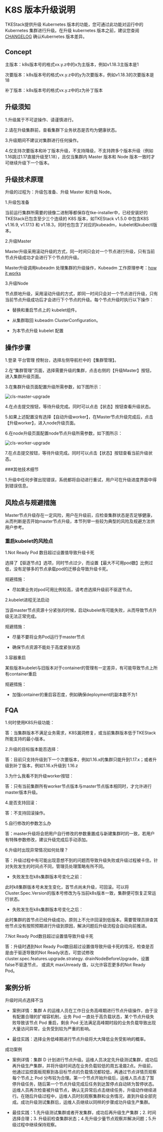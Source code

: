 # K8S 版本升级说明

TKEStack提供升级 Kubernetes 版本的功能，您可通过此功能对运行中的 Kubernetes 集群进行升级。在升级 kubernetes 版本之前，建议您查阅 [CHANGELOG](https://github.com/kubernetes/kubernetes/tree/master/CHANGELOG) 确认Kubernetes 版本差异。

## Concept

主版本：k8s版本号的格式vx.y.z中的x为主版本，例如v1.18.3主版本是1

次要版本：k8s版本号的格式vx.y.z中的y为次要版本，例如v1.18.3的次要版本是18

补丁版本：k8s版本号的格式vx.y.z中的z为补丁版本

## 升级须知

1.升级属于不可逆操作、请谨慎进行。

2.请在升级集群前，查看集群下业务状态是否均为健康状态。

3.升级期间不建议对集群进行任何操作。

4.仅支持次要版本和补丁版本升级，不支持降级，不支持跨多个版本升级（例如1.16跳过1.17直接升级至1.18），且仅当集群内 Master 版本和 Node 版本一致时才可继续升级下一个版本。

## 升级技术原理

升级的过程为：升级包准备、升级 Master 和升级 Node。

1.升级包准备

当前运行集群所需要的镜像二进制等都保存在tke-installer中，已经安装好的TKEStack已包含至少三个连续的 K8S 版本，如TKEStack v1.5.0 中包含K8S v1.16.9, v1.17.13 和 v1.18.3，同时也包含了对应的kubeadm，kubelet和kubectl版本。

2.升级Master

Master升级采用滚动升级的方式，同一时间只会对一个节点进行升级，只有当前节点升级成功才会进行下个节点的升级。

Master升级调用kubeadm 处理集群的升级操作，Kubeadm 工作原理参考：[how it works](https://kubernetes.io/docs/tasks/administer-cluster/kubeadm/kubeadm-upgrade/#how-it-works)

3.升级Node

节点原地升级，采用滚动升级的方式，即同一时间只会对一个节点进行升级，只有当前节点升级成功后才会进行下个节点的升级。每个节点升级时执行以下操作：

- 替换和重启节点上的 kubelet组件。

- 从集群取回 kubeadm ClusterConfiguration。

- 为本节点升级 kubelet 配置

## 操作步骤

 1.登录 平台管理 控制台，选择左侧导航栏中的【集群管理】。
 
 2.在“集群管理”页面，选择需要升级的集群，点击右侧的【升级Master】按钮，进入集群升级页面。
 
 3.在集群升级页面配置升级所需参数，如下图所示：

![cls-master-upgrade](./pic/cls-master-upgrade.png)

4.在点击提交按钮，等待升级完成。同时可以点击【状态】按钮查看升级状态。

5.如果上述配置没有选择【自动升级worker】，在Master节点升级完成后，点击【升级worker】，进入node升级页面。

6.在node升级页面配置node节点升级所需参数，如下图所示：

![cls-worker-upgrade](./pic/cls-worker-upgrade.png)

7.在点击提交按钮，等待升级完成。同时可以点击【状态】按钮查看当前升级状态。

###其他技术细节

1.升级中任何步骤出现错误，系统都将自动进行重试，用户可在升级进度界面中得到错误信息。

## 风险点与规避措施

Master节点升级存在一定风险，用户在升级前，应检查集群状态是否足够健康，从而判断是否开始master节点升级，本节列举一些较为典型的风险及规避方法供用户参考。

### 重启kubelet的风险点

1.Not Ready Pod 数目超过设置值导致升级卡死

选择了【驱逐节点】选项，同时节点过少，而设置【最大不可用pod数】比例过低，没有足够多的节点承载pod的迁移会导致升级卡死。

规避措施：

  - 尽如果业务对pod可用比例较高，请考虑选择升级前不驱逐节点。

2.kubelet进程无法启动

  当该master节点资源十分紧张的时候，启动kubelet有可能失败，从而导致节点升级无法正常完成。

规避措施：

  - 尽量不要将业务Pod运行于master节点

  - 确保节点资源不能处于高度紧张状态

3.容器重启

  某些版本kubelet与旧版本对于container的管理有一定差异，有可能导致节点上所有container重启

规避措施：

  - 加强container的重启容忍度，例如确保deployment的副本数不为1

## FQA
1.何时使用K8S升级功能：

答：当集群版本不满足业务需求，K8S漏洞修复，或当前集群版本低于TKEStack所能支持的最小版本。

2.升级的目标版本能否选择：

答：目前只支持升级到下一个次要版本，例如1.16.x的集群只能升到1.17.x；或者升级到补丁版本，例如1.16.x升级到 1.16.z

3.为什么我看不到升级worker按钮：

答：只有当前集群所有worker节点版本与master节点版本相同时，才允许进行master版本升级。

4.是否支持回滚：

答：不支持回滚操作。

5.自行修改的参数怎么办

答：master升级将会把用户自行修改的参数重置成与新建集群时的一致，若用户有特殊参数修改，建议升级完成后手动添加。

6.升级时出现异常情况如何处理？

答：升级过程中有可能出现意想不到的问题而导致升级失败或升级过程被卡住。针对失败发生的时间点不同，管理员处理策略有所不同。

- 失败发生在k8s集群版本号变化之前：

此时k8集群版本号未发生变化，首节点尚未升级，可回滚。可以将Cluster.Spec.Version的版本号修改为与当前k8s版本一致，集群便可恢复正常运行状态。

- 失败发生在k8s集群版本号变化之后：

此时集群的首节点已经升级成功，原则上不允许回滚到低版本。需要管理员排查其他节点没有按照预期进行升级到原因，解决问题后升级流程会自动向前推进。

7.Not Ready Pod数目超过设置值导致升级卡死

答：升级时遇到Not Ready Pod数目超过设置值导致升级卡死的情况，检查是否是由于驱逐导致的Not Ready状态，可尝试修改cluster.spec.features.upgrade.strategy. drainNodeBeforeUpgrade，设置false不驱逐节点， 或调大 maxUnready 值，以允许容忍更多的Not Ready Pod。


## 案例分析

升级时间点选择不当

- 案例详情：集群 A 的运维人员在工作日业务高峰期进行节点升级操作，由于没有配置合理的扩缩容机制，业务 Pod 一直处于高负载状态，某个节点升级失败导致该节点 Pod 重启，剩余 Pod 无法满足高峰期时段的业务负载导致出现大量访问异常，业务受到较为严重的影响。

- 最佳实践：选择业务低峰期进行节点升级将大大降低业务受影响的概率。

成功案例

- 案例详情：集群 D 计划进行节点升级。运维人员决定先升级测试集群，成功后再升级生产集群，并将升级时间选在业务负载较低的周五凌晨2点。升级前，他通过监控面板观察到各目标节点的负载情况都较低，再通过节点详情页观察每个节点上 Pod 分布较为合理。第一个节点开始升级后，运维人员点击了暂停升级任务，随后第一个节点升级完成后任务到达暂停点自动转为暂停状态。运维人员再次检查被升级节点，确认无异常后点击继续任务，升级动作继续进行。在随后升级过程中，运维人员时刻观察集群和业务情况，直到升级全部完成。成功升级测试集群后，运维人员继续以同样的步骤成功升级生产集群。

- 最佳实践：1.先升级测试集群或者开发集群，成功后再升级生产集群；2. 时间选择合理；3. 升级前检查集群状态；4.先升级少量节点观察并解决问题；5.升级过程中继续保持观察。
